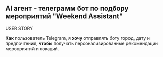 <h2>AI агент - телеграмм бот по подбору мероприятий "Weekend Assistant"</h2>

USER STORY

<b>Как</b> пользователь Telegram, я <b>хочу</b> отправлять боту город, дату и предпочтения, <b>чтобы</b> получать персонализированные рекомендации мероприятий и локаций.
